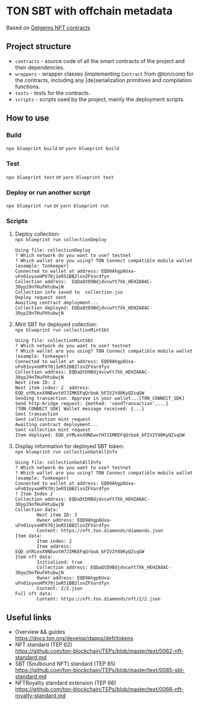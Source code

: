 # TON SBT with offchain metadata

Based on [Getgems NFT contracts](https://github.com/getgems-io/nft-contracts/)

## Project structure

-   `contracts` - source code of all the smart contracts of the project and their dependencies.
-   `wrappers` - wrapper classes (implementing `Contract` from @ton/core) for the contracts, including any [de]serialization primitives and compilation functions.
-   `tests` - tests for the contracts.
-   `scripts` - scripts used by the project, mainly the deployment scripts.

## How to use

### Build

`npx blueprint build` or `yarn blueprint build`

### Test

`npx blueprint test` or `yarn blueprint test`

### Deploy or run another script

`npx blueprint run` or `yarn blueprint run`

### Scripts

1. Deploy collection:  
   `npx blueprint run collectionDeploy`
   ```shell
   Using file: collectionDeploy
   ? Which network do you want to use? testnet
   ? Which wallet are you using? TON Connect compatible mobile wallet (example: Tonkeeper)
   Connected to wallet at address: EQD9Ahgp6Uxa-uFn01oyxoHPX70j1eR51BB2lsnZFVardfyn
   Collection address:  EQDaQtD9BdjdvcwYt7Xk_HEHZA8AC-30yp29nTHuFHtubwjN
   Collection info saved to  collection.jso
   Deploy request sent
   Awaiting contract deployment...
   Collection deployed: EQDaQtD9BdjdvcwYt7Xk_HEHZA8AC-30yp29nTHuFHtubwjN
   ```
3. Mint SBT for deployed collection:  
   `npx blueprint run collectionMintSbt`
   ```shell
   Using file: collectionMintSbt
   ? Which network do you want to use? testnet
   ? Which wallet are you using? TON Connect compatible mobile wallet (example: Tonkeeper)
   Connected to wallet at address: EQD9Ahgp6Uxa-uFn01oyxoHPX70j1eR51BB2lsnZFVardfyn
   Collection address: EQDaQtD9BdjdvcwYt7Xk_HEHZA8AC-30yp29nTHuFHtubwjN
   Next item ID: 2
   Next item index: 2  address: EQD_oYRLexX9NEwvtH7JIMKEFqQrboA_bFIV2Yd8KyQZsqGW
   Sending transaction. Approve in your wallet...[TON_CONNECT_SDK] Send http-bridge request: {method: 'sendTransaction',...}
   [TON_CONNECT_SDK] Wallet message received: {...}
   Sent transaction
   Sent collection mint request
   Awaiting contract deployment...
   Sent collection mint request
   Item deployed: EQD_oYRLexX9NEwvtH7JIMKEFqQrboA_bFIV2Yd8KyQZsqGW
   ```
5. Display information for deployed SBT token:  
   `npx blueprint run collectionGetAllInfo`
   ```shell
   Using file: collectionGetAllInfo
   ? Which network do you want to use? testnet
   ? Which wallet are you using? TON Connect compatible mobile wallet (example: Tonkeeper)
   Connected to wallet at address: EQD9Ahgp6Uxa-uFn01oyxoHPX70j1eR51BB2lsnZFVardfyn
   ? Item Index 2
   Collection address: EQDaQtD9BdjdvcwYt7Xk_HEHZA8AC-30yp29nTHuFHtubwjN
   Collection data:
           Next item ID: 3
           Owner address: EQD9Ahgp6Uxa-uFn01oyxoHPX70j1eR51BB2lsnZFVardfyn
           Content: https://nft.ton.diamonds/diamonds.json
   Item data:
           Item index: 2
           Item address: EQD_oYRLexX9NEwvtH7JIMKEFqQrboA_bFIV2Yd8KyQZsqGW
   Item nft data:
           Initialized: true
           Collection address: EQDaQtD9BdjdvcwYt7Xk_HEHZA8AC-30yp29nTHuFHtubwjN
           Owner address: EQD9Ahgp6Uxa-uFn01oyxoHPX70j1eR51BB2lsnZFVardfyn
           Content: 2/2.json
   Full nft data:
           Content: https://nft.ton.diamonds/nft/2/2.json
   ```

## Useful links

- Overview && guides  
  https://docs.ton.org/develop/dapps/defi/tokens
- NFT standard (TEP 62)  
  https://github.com/ton-blockchain/TEPs/blob/master/text/0062-nft-standard.md
- SBT (Soulbound NFT) standard (TEP 85)  
  https://github.com/ton-blockchain/TEPs/blob/master/text/0085-sbt-standard.md
- NFTRoyalty standard extension (TEP 66)  
  https://github.com/ton-blockchain/TEPs/blob/master/text/0066-nft-royalty-standard.md

